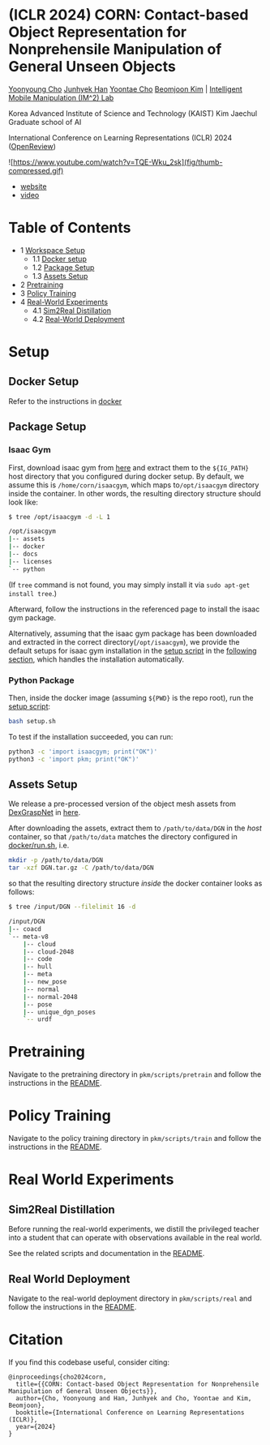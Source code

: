 # (ICLR 2024) CORN: Contact-based Object Representation for Nonprehensile Manipulation of General Unseen Objects

[Yoonyoung Cho](yycho0108.github.io/research) [Junhyek Han](https://junhyekh.github.io/) [Yoontae Cho](imsquared.github.io) [Beomjoon Kim](beomjoonkim.github.io) | [Intelligent Mobile Manipulation (IM^2) Lab](imsquared.github.io)

Korea Advanced Institute of Science and Technology (KAIST) Kim Jaechul Graduate school of AI

International Conference on Learning Representations (ICLR) 2024 ([OpenReview](https://openreview.net/forum?id=KTtEICH4TO))

![https://www.youtube.com/watch?v=TQE-Wku_2sk](fig/thumb-compressed.gif)

* [website](https://sites.google.com/view/contact-non-prehensile)
* [video](https://www.youtube.com/watch?v=TQE-Wku_2sk)

# Table of Contents

- 1 [Workspace Setup](#setup)
  - 1.1 [Docker setup](#docker-setup)
  - 1.2 [Package Setup](#package-setup)
  - 1.3 [Assets Setup](#assets-setup)
- 2 [Pretraining](#pretraining)
- 3 [Policy Training](#policy-training)
- 4 [Real-World Experiments](#real-world-experiments)
  - 4.1 [Sim2Real Distillation](#sim2real-distillation)
  - 4.2 [Real-World Deployment](#real-world-deployment)

# Setup

## Docker Setup

Refer to the instructions in [docker](./docker)

## Package Setup

### Isaac Gym

First, download isaac gym from [here](https://developer.nvidia.com/isaac-gym) and extract them to the `${IG_PATH}` host directory
that you configured during docker setup. By default, we assume this is `/home/corn/isaacgym`, which maps to`/opt/isaacgym` directory inside the container.
In other words, the resulting directory structure should look like:

```bash
$ tree /opt/isaacgym -d -L 1

/opt/isaacgym
|-- assets
|-- docker
|-- docs
|-- licenses
`-- python
```

(If `tree` command is not found, you may simply install it via `sudo apt-get install tree`.)

Afterward, follow the instructions in the referenced page to install the isaac gym package.

Alternatively, assuming that the isaac gym package has been downloaded and extracted in the correct directory(`/opt/isaacgym`),
we provide the default setups for isaac gym installation in the [setup script](./setup.sh)
in the [following section](#python-package), which handles the installation automatically.

### Python Package

Then, inside the docker image (assuming `${PWD}` is the repo root), run the [setup script](./setup.sh):

```bash
bash setup.sh
```


To test if the installation succeeded, you can run:
```bash
python3 -c 'import isaacgym; print("OK")'
python3 -c 'import pkm; print("OK")'
```

## Assets Setup

We release a pre-processed version of the object mesh assets from [DexGraspNet](https://github.com/PKU-EPIC/DexGraspNet) in [here](https://huggingface.co/imm-unicorn/corn-public/resolve/main/DGN.tar.gz).

After downloading the assets, extract them to `/path/to/data/DGN` in the _host_ container, so that `/path/to/data` matches the directory
configured in [docker/run.sh](docker/run.sh), i.e.

```bash
mkdir -p /path/to/data/DGN
tar -xzf DGN.tar.gz -C /path/to/data/DGN
```

so that the resulting directory structure _inside_ the docker container looks as follows:

```bash
$ tree /input/DGN --filelimit 16 -d     

/input/DGN
|-- coacd
`-- meta-v8
    |-- cloud
    |-- cloud-2048
    |-- code
    |-- hull
    |-- meta
    |-- new_pose
    |-- normal
    |-- normal-2048
    |-- pose
    |-- unique_dgn_poses
    `-- urdf
```

# Pretraining

Navigate to the pretraining directory in `pkm/scripts/pretrain` and follow the instructions in the [README](./pkm/scripts/pretrain/README.md).

# Policy Training

Navigate to the policy training directory in `pkm/scripts/train` and follow the instructions in the [README](./pkm/scripts/train/README.md).

# Real World Experiments

## Sim2Real Distillation

Before running the real-world experiments, we distill the privileged teacher into a student that can operate with observations available in the real world.

See the related scripts and documentation in the [README](./pkm/scripts/train/README.md#sim2real-teacher-student-distillation).

## Real World Deployment

Navigate to the real-world deployment directory in `pkm/scripts/real` and follow the instructions in the [README](./pkm/scripts/real/README.md).

# Citation

If you find this codebase useful, consider citing:

```
@inproceedings{cho2024corn,
  title={{CORN: Contact-based Object Representation for Nonprehensile Manipulation of General Unseen Objects}},
  author={Cho, Yoonyoung and Han, Junhyek and Cho, Yoontae and Kim, Beomjoon},
  booktitle={International Conference on Learning Representations (ICLR)},
  year={2024}
}
```
